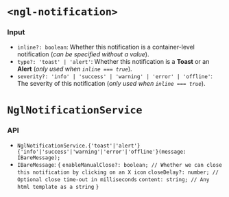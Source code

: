 # `<ngl-notification>`

### Input

  * `inline?: boolean`: Whether this notification is a container-level notification (_can be specified without a value_).
  * `type?: 'toast' | 'alert'`: Whether this notification is a **Toast** or an **Alert** (_only used when `inline === true`_).
  * `severity?: 'info' | 'success' | 'warning' | 'error' | 'offline'`:  The severity of this notification (_only used when `inline === true`_).

# `NglNotificationService`

### API

  * `NglNotificationService.{'toast'|'alert'}{'info'|'success'|'warning'|'error'|'offline'}(message: IBareMessage);`
  * `IBareMessage`:
    `{`
      `enableManualClose?: boolean; // Whether we can close this notification by clicking on an X icon`
      `closeDelay?: number; // Optional close time-out in milliseconds`
      `content: string; // Any html template as a string`
    `}`
